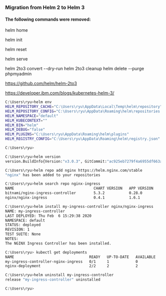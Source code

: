 ### Migration from Helm 2 to Helm 3
#### The following commands were removed:
helm home

helm init

helm reset

helm serve


helm 2to3 convert --dry-run
helm 2to3 cleanup
helm delete --purge phpmyadmin

https://github.com/helm/helm-2to3



https://developer.ibm.com/blogs/kubernetes-helm-3/

```bash 
C:\Users\ryu>helm env
HELM_REPOSITORY_CACHE="C:\Users\ryu\AppData\Local\Temp\helm\repository"
HELM_REPOSITORY_CONFIG="C:\Users\ryu\AppData\Roaming\helm\repositories.yaml"
HELM_NAMESPACE="default"
HELM_KUBECONTEXT=""
HELM_BIN="helm"
HELM_DEBUG="false"
HELM_PLUGINS="C:\Users\ryu\AppData\Roaming\helm\plugins"
HELM_REGISTRY_CONFIG="C:\Users\ryu\AppData\Roaming\helm\registry.json"

C:\Users\ryu>
```

```bash
C:\Users\ryu>helm version
version.BuildInfo{Version:"v3.0.3", GitCommit:"ac925eb7279f4a6955df663a0128044a8a6b7593", GitTreeState:"clean", GoVersion:"go1.13.6"}
```

```bash
C:\Users\ryu>helm repo add nginx https://helm.nginx.com/stable
"nginx" has been added to your repositories
```

```bash
C:\Users\ryu>helm search repo nginx-ingress
NAME                                    CHART VERSION   APP VERSION     DESCRIPTION
bitnami/nginx-ingress-controller        5.3.2           0.28.0          Chart for the nginx Ingress controller
nginx/nginx-ingress                     0.4.1           1.6.1           NGINX Ingress Controller
```

```bash
C:\Users\ryu>helm install my-ingress-controller nginx/nginx-ingress
NAME: my-ingress-controller
LAST DEPLOYED: Thu Feb  6 15:29:38 2020
NAMESPACE: default
STATUS: deployed
REVISION: 1
TEST SUITE: None
NOTES:
The NGINX Ingress Controller has been installed.
```

```bash
C:\Users\ryu> kubectl get deployments
NAME                                  READY   UP-TO-DATE   AVAILABLE   AGE
my-ingress-controller-nginx-ingress   0/1     1            0           11s
nginx-deployment                      2/2     2            2           29m
```

```bash
C:\Users\ryu>helm uninstall my-ingress-controller
release "my-ingress-controller" uninstalled

C:\Users\ryu>
```

